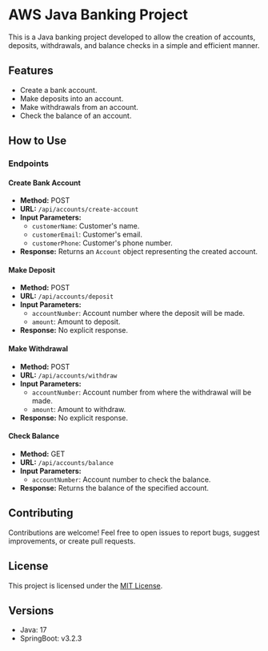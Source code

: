 # AWS Java Banking Project

This is a Java banking project developed to allow the creation of accounts, deposits, withdrawals, and balance checks in a simple and efficient manner.

## Features

- Create a bank account.
- Make deposits into an account.
- Make withdrawals from an account.
- Check the balance of an account.

## How to Use

### Endpoints

#### Create Bank Account

- **Method:** POST
- **URL:** `/api/accounts/create-account`
- **Input Parameters:**
  - `customerName`: Customer's name.
  - `customerEmail`: Customer's email.
  - `customerPhone`: Customer's phone number.
- **Response:** Returns an `Account` object representing the created account.

#### Make Deposit

- **Method:** POST
- **URL:** `/api/accounts/deposit`
- **Input Parameters:**
  - `accountNumber`: Account number where the deposit will be made.
  - `amount`: Amount to deposit.
- **Response:** No explicit response.

#### Make Withdrawal

- **Method:** POST
- **URL:** `/api/accounts/withdraw`
- **Input Parameters:**
  - `accountNumber`: Account number from where the withdrawal will be made.
  - `amount`: Amount to withdraw.
- **Response:** No explicit response.

#### Check Balance

- **Method:** GET
- **URL:** `/api/accounts/balance`
- **Input Parameters:**
  - `accountNumber`: Account number to check the balance.
- **Response:** Returns the balance of the specified account.

## Contributing

Contributions are welcome! Feel free to open issues to report bugs, suggest improvements, or create pull requests.

## License

This project is licensed under the [MIT License](LICENSE).

## Versions

- Java: 17
- SpringBoot: v3.2.3
